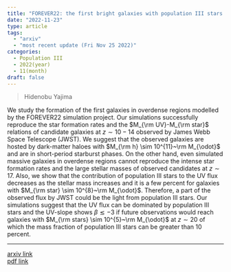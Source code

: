 ```yaml
---
title: "FOREVER22: the first bright galaxies with population III stars at redshifts z≃10−20 and comparisons with JWST data"
date: "2022-11-23"
type: article
tags:
  - "arxiv"
  - "most recent update (Fri Nov 25 2022)"
categories:
  - Population III
  - 2022(year)
  - 11(month)
draft: false
---
```


>  Hidenobu Yajima

We study the formation of the first galaxies in overdense regions modelled by the FOREVER22 simulation project. Our simulations successfully reproduce the star formation rates and the $M_{\rm UV}-M_{\rm star}$ relations of candidate galaxies at $z \sim 10-14$ observed by James Webb Space Telescope (JWST). We suggest that the observed galaxies are hosted by dark-matter haloes with $M_{\rm h} \sim 10^{11}~\rm M_{\odot}$ and are in short-period starburst phases. On the other hand, even simulated massive galaxies in overdense regions cannot reproduce the intense star formation rates and the large stellar masses of observed candidates at $z \sim 17$. Also, we show that the contribution of population III stars to the UV flux decreases as the stellar mass increases and it is a few percent for galaxies with $M_{\rm star} \sim 10^{8}~\rm M_{\odot}$. Therefore, a part of the observed flux by JWST could be the light from population III stars. Our simulations suggest that the UV flux can be dominated by population III stars and the UV-slope shows $β\lesssim -3$ if future observations would reach galaxies with $M_{\rm stars} \sim 10^{5}~\rm M_{\odot}$ at $z \sim 20$ of which the mass fraction of population III stars can be greater than 10 percent.

---

[arxiv link](https://arxiv.org/abs/2211.12970)  
[pdf link](https://arxiv.org/pdf/2211.12970)